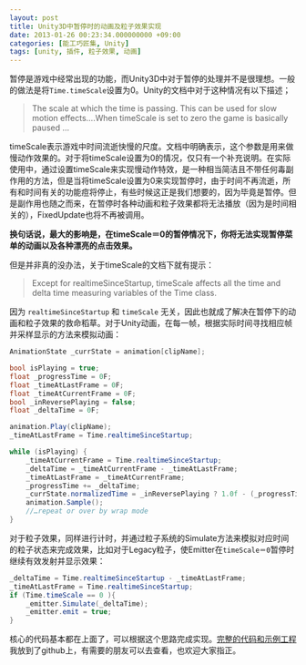```yaml
---
layout: post
title: Unity3D中暂停时的动画及粒子效果实现
date: 2013-01-26 00:23:34.000000000 +09:00
categories: [能工巧匠集, Unity]
tags: [unity, 插件, 粒子效果, 动画]
---
```


暂停是游戏中经常出现的功能，而Unity3D中对于暂停的处理并不是很理想。一般的做法是将`Time.timeScale`设置为0。Unity的文档中对于这种情况有以下描述；

> The scale at which the time is passing. This can be used for slow motion effects….When timeScale is set to zero the game is basically paused …

timeScale表示游戏中时间流逝快慢的尺度。文档中明确表示，这个参数是用来做慢动作效果的。对于将timeScale设置为0的情况，仅只有一个补充说明。在实际使用中，通过设置timeScale来实现慢动作特效，是一种相当简洁且不带任何毒副作用的方法，但是当将timeScale设置为0来实现暂停时，由于时间不再流逝，所有和时间有关的功能痘将停止，有些时候这正是我们想要的，因为毕竟是暂停。但是副作用也随之而来，在暂停时各种动画和粒子效果都将无法播放（因为是时间相关的），FixedUpdate也将不再被调用。

**换句话说，最大的影响是，在timeScale＝0的暂停情况下，你将无法实现暂停菜单的动画以及各种漂亮的点击效果。**

但是并非真的没办法，关于timeScale的文档下就有提示：

> Except for realtimeSinceStartup, timeScale affects all the time and delta time measuring variables of the Time class.

因为 `realtimeSinceStartup` 和 `timeScale` 无关，因此也就成了解决在暂停下的动画和粒子效果的救命稻草。对于Unity动画，在每一帧，根据实际时间寻找相应帧并采样显示的方法来模拟动画：

```csharp
AnimationState _currState = animation[clipName];

bool isPlaying = true;
float _progressTime = 0F;
float _timeAtLastFrame = 0F;
float _timeAtCurrentFrame = 0F;
bool _inReversePlaying = false;
float _deltaTime = 0F;

animation.Play(clipName);
_timeAtLastFrame = Time.realtimeSinceStartup;

while (isPlaying) {
    _timeAtCurrentFrame = Time.realtimeSinceStartup;
    _deltaTime = _timeAtCurrentFrame - _timeAtLastFrame;
    _timeAtLastFrame = _timeAtCurrentFrame;
    _progressTime += _deltaTime;
    _currState.normalizedTime = _inReversePlaying ? 1.0f - (_progressTime / _currState.length) : _progressTime / _currState.length; 
    animation.Sample();
    //…repeat or over by wrap mode 
}
```

对于粒子效果，同样进行计时，并通过粒子系统的Simulate方法来模拟对应时间的粒子状态来完成效果，比如对于Legacy粒子，使Emitter在`timeScale＝0`暂停时继续有效发射并显示效果：

```csharp
_deltaTime = Time.realtimeSinceStartup - _timeAtLastFrame;
_timeAtLastFrame = Time.realtimeSinceStartup;
if (Time.timeScale == 0 ){
	_emitter.Simulate(_deltaTime);
	_emitter.emit = true;
}
```

核心的代码基本都在上面了，可以根据这个思路完成实现。[完整的代码和示例工程](https://github.com/onevcat/UnpauseMe)我放到了github上，有需要的朋友可以去查看，也欢迎大家指正。
